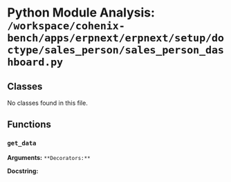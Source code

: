 # Python Module Analysis: `/workspace/cohenix-bench/apps/erpnext/erpnext/setup/doctype/sales_person/sales_person_dashboard.py`

## Classes

No classes found in this file.


## Functions

### `get_data`
**Arguments:** ``
**Decorators:** ``

**Docstring:**
```

```

